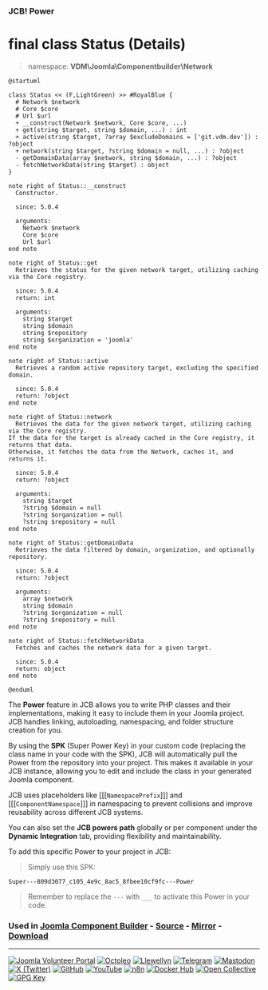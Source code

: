 ### JCB! Power
# final class Status (Details)
> namespace: **VDM\Joomla\Componentbuilder\Network**

```uml
@startuml

class Status << (F,LightGreen) >> #RoyalBlue {
  # Network $network
  # Core $core
  # Url $url
  + __construct(Network $network, Core $core, ...)
  + get(string $target, string $domain, ...) : int
  + active(string $target, ?array $excludeDomains = ['git.vdm.dev']) : ?object
  + network(string $target, ?string $domain = null, ...) : ?object
  - getDomainData(array $network, string $domain, ...) : ?object
  - fetchNetworkData(string $target) : object
}

note right of Status::__construct
  Constructor.

  since: 5.0.4
  
  arguments:
    Network $network
    Core $core
    Url $url
end note

note right of Status::get
  Retrieves the status for the given network target, utilizing caching via the Core registry.

  since: 5.0.4
  return: int
  
  arguments:
    string $target
    string $domain
    string $repository
    string $organization = 'joomla'
end note

note right of Status::active
  Retrieves a random active repository target, excluding the specified domain.

  since: 5.0.4
  return: ?object
end note

note right of Status::network
  Retrieves the data for the given network target, utilizing caching via the Core registry.
If the data for the target is already cached in the Core registry, it returns that data.
Otherwise, it fetches the data from the Network, caches it, and returns it.

  since: 5.0.4
  return: ?object
  
  arguments:
    string $target
    ?string $domain = null
    ?string $organization = null
    ?string $repository = null
end note

note right of Status::getDomainData
  Retrieves the data filtered by domain, organization, and optionally repository.

  since: 5.0.4
  return: ?object
  
  arguments:
    array $network
    string $domain
    ?string $organization = null
    ?string $repository = null
end note

note right of Status::fetchNetworkData
  Fetches and caches the network data for a given target.

  since: 5.0.4
  return: object
end note

@enduml
```

The **Power** feature in JCB allows you to write PHP classes and their implementations,
making it easy to include them in your Joomla project. JCB handles linking, autoloading,
namespacing, and folder structure creation for you.

By using the **SPK** (Super Power Key) in your custom code (replacing the class name
in your code with the SPK), JCB will automatically pull the Power from the repository
into your project. This makes it available in your JCB instance, allowing you to edit
and include the class in your generated Joomla component.

JCB uses placeholders like [[[`NamespacePrefix`]]] and [[[`ComponentNamespace`]]] in
namespacing to prevent collisions and improve reusability across different JCB systems.

You can also set the **JCB powers path** globally or per component under the
**Dynamic Integration** tab, providing flexibility and maintainability.

To add this specific Power to your project in JCB:

> Simply use this SPK:
```
Super---809d3077_c105_4e9c_8ac5_8fbee10cf9fc---Power
```
> Remember to replace the `---` with `___` to activate this Power in your code.

### Used in [Joomla Component Builder](https://www.joomlacomponentbuilder.com) - [Source](https://git.vdm.dev/joomla/Component-Builder) - [Mirror](https://github.com/vdm-io/Joomla-Component-Builder) - [Download](https://git.vdm.dev/joomla/pkg-component-builder/releases)

---
[![Joomla Volunteer Portal](https://img.shields.io/badge/-Joomla-gold?logo=joomla)](https://volunteers.joomla.org/joomlers/1396-llewellyn-van-der-merwe "Join Llewellyn on the Joomla Volunteer Portal: Shaping the Future Together!") [![Octoleo](https://img.shields.io/badge/-Octoleo-black?logo=linux)](https://git.vdm.dev/octoleo "--quiet") [![Llewellyn](https://img.shields.io/badge/-Llewellyn-ffffff?logo=gitea)](https://git.vdm.dev/Llewellyn "Collaborate and Innovate with Llewellyn on Git: Building a Better Code Future!") [![Telegram](https://img.shields.io/badge/-Telegram-blue?logo=telegram)](https://t.me/Joomla_component_builder "Join Llewellyn and the Community on Telegram: Building Joomla Components Together!") [![Mastodon](https://img.shields.io/badge/-Mastodon-9e9eec?logo=mastodon)](https://joomla.social/@llewellyn "Connect and Engage with Llewellyn on Joomla Social: Empowering Communities, One Post at a Time!") [![X (Twitter)](https://img.shields.io/badge/-X-black?logo=x)](https://x.com/llewellynvdm "Join the Conversation with Llewellyn on X: Where Ideas Take Flight!") [![GitHub](https://img.shields.io/badge/-GitHub-181717?logo=github)](https://github.com/Llewellynvdm "Build, Innovate, and Thrive with Llewellyn on GitHub: Turning Ideas into Impact!") [![YouTube](https://img.shields.io/badge/-YouTube-ff0000?logo=youtube)](https://www.youtube.com/@OctoYou "Explore, Learn, and Create with Llewellyn on YouTube: Your Gateway to Inspiration!") [![n8n](https://img.shields.io/badge/-n8n-black?logo=n8n)](https://n8n.io/creators/octoleo "Effortless Automation and Impactful Workflows with Llewellyn on n8n!") [![Docker Hub](https://img.shields.io/badge/-Docker-grey?logo=docker)](https://hub.docker.com/u/llewellyn "Llewellyn on Docker: Containerize Your Creativity!") [![Open Collective](https://img.shields.io/badge/-Donate-green?logo=opencollective)](https://opencollective.com/joomla-component-builder "Donate towards JCB: Help Llewellyn financially so he can continue developing this great tool!") [![GPG Key](https://img.shields.io/badge/-GPG-blue?logo=gnupg)](https://git.vdm.dev/Llewellyn/gpg "Unlock Trust and Security with Llewellyn's GPG Key: Your Gateway to Verified Connections!")